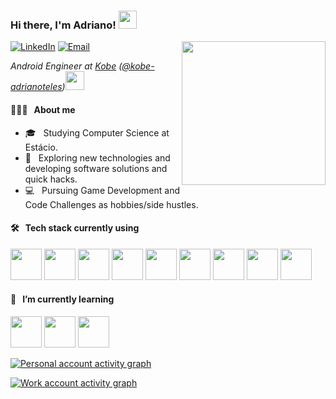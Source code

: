 <h3>Hi there, I'm Adriano! <img src="https://github.com/piyushP7pravin/piyushP7pravin/blob/master/Hi.gif" width="29px"></h3>

<img align='right' src="https://media.giphy.com/media/M9gbBd9nbDrOTu1Mqx/giphy.gif" width="230">

<p>
<a href="https://www.linkedin.com/in/adrianotelesc/"><img alt="LinkedIn" src="https://img.shields.io/badge/LinkedIn-0077B5?style=flat&logo=linkedin&logoColor=white"></a>
<a href="mailto:adriano.telesc@gmail.com"><img alt="Email" src="https://img.shields.io/badge/Gmail-D14836?style=flat&logo=gmail&logoColor=white"></a>
</p>

<p><em>Android Engineer at <a href="https://www.kobe.io/">Kobe</a> (<a href="https://github.com/kobe-adrianoteles">@kobe-adrianoteles</a>)<img src="https://media.giphy.com/media/WUlplcMpOCEmTGBtBW/giphy.gif" width="30"> 
  </em></p>

#### 👨🏻‍💻 &nbsp; About me

- 🎓 &nbsp; Studying Computer Science at Estácio.
- 🤔 &nbsp; Exploring new technologies and developing software solutions and quick hacks.
- 💻 &nbsp; Pursuing Game Development and Code Challenges as hobbies/side hustles.

#### 🛠 &nbsp; Tech stack currently using

<a href="https://git-scm.com/" target="_blank"><img height="50" src="https://www.vectorlogo.zone/logos/git-scm/git-scm-ar21.svg"></a>
<a href="https://www.android.com" target="_blank"><img height="50" src="https://www.vectorlogo.zone/logos/android/android-ar21.svg"></a>
<a href="https://kotlinlang.org" target="_blank"><img height="50" src="https://www.vectorlogo.zone/logos/kotlinlang/kotlinlang-ar21.svg"></a>
<a href="https://gradle.org" target="_blank"><img height="50" src="https://www.vectorlogo.zone/logos/gradle/gradle-ar21.svg"></a>
<a href="https://www.sqlite.org/index.html" target="_blank"><img height="50" src="https://www.vectorlogo.zone/logos/sqlite/sqlite-ar21.svg"></a>
<a href="https://www.json.org/" target="_blank"><img height="50" src="https://www.vectorlogo.zone/logos/json/json-ar21.svg"></a>
<a href="https://www.w3.org/XML/" target="_blank"><img height="50" src="https://www.vectorlogo.zone/logos/w3c_xml/w3c_xml-ar21.svg"></a>
<a href="https://firebase.google.com" target="_blank"><img height="50" src="https://www.vectorlogo.zone/logos/firebase/firebase-ar21.svg"></a>
<a href="https://www.bitrise.io/" target="_blank"><img height="50" src="https://www.vectorlogo.zone/logos/bitriseio/bitriseio-ar21.svg"></a>

#### 🌱 &nbsp; I’m currently learning

<a href="https://flutter.dev" target="_blank"><img height="50" src="https://www.vectorlogo.zone/logos/flutterio/flutterio-ar21.svg"></a>
<a href="https://dart.dev" target="_blank"><img height="50" src="https://www.vectorlogo.zone/logos/dartlang/dartlang-ar21.svg"></a>
<a href="https://godotengine.org" target="_blank"><img height="50" src="https://www.vectorlogo.zone/logos/godotengine/godotengine-ar21.svg"></a>

[![Personal account activity graph](https://activity-graph.herokuapp.com/graph?username=adrianotelesc&theme=github&custom_title=Personal%20Account%20Contribution%20Graph)](#)

[![Work account activity graph](https://activity-graph.herokuapp.com/graph?username=kobe-adrianoteles&theme=github&custom_title=Work%20Account%20Contribution%20Graph)](#)


